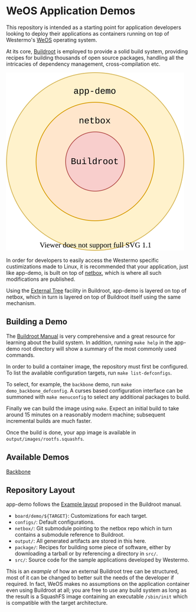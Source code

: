 WeOS Application Demos
======================

This repository is intended as a starting point for application
developers looking to deploy their applications as containers running
on top of Westermo's [WeOS](https://www.westermo.com/solutions/weos)
operating system.

At its core, [Buildroot](https://buildroot.org) is employed to provide
a solid build system, providing recipes for building thousands of open
source packages, handling all the intricacies of dependency
management, cross-compilation etc.

![Buildroot External Trees](doc/externals.svg)

In order for developers to easily access the Westermo specific
custimizations made to Linux, it is recommended that your application,
just like app-demo, is built on top of
[netbox](https://github.com/westermo/netbox), which is where all such
modifications are published.

Using the [External
Tree](https://buildroot.org/downloads/manual/manual.html#outside-br-custom)
facility in Buildroot, app-demo is layered on top of netbox, which in
turn is layered on top of Buildroot itself using the same mechanism.


Building a Demo
---------------

The [Buildroot
Manual](https://buildroot.org/downloads/manual/manual.html) is very
comprehensive and a great resource for learning about the build
system. In addition, running `make help` in the app-demo root
directory will show a summary of the most commonly used commands.

In order to build a container image, the repository must first be
configured. To list the available configuration targets, run `make
list-defconfigs`.

To select, for example, the `backbone` demo, run `make
demo_backbone_defconfig`. A curses based configuration interface can
be summoned with `make menuconfig` to select any additional packages
to build.

Finally we can build the image using `make`. Expect an initial build
to take around 15 minutes on a reasonably modern machine; subsequent
incremental builds are much faster.

Once the build is done, your app image is available in
`output/images/rootfs.squashfs`.


Available Demos
---------------

[Backbone](src/backbone/README.md)


Repository Layout
-----------------

app-demo follows the [Example
layout](https://buildroot.org/downloads/manual/manual.html#_example_layout)
proposed in the Buildroot manual.

- `board/demo/${TARGET}`: Customizations for each target.
- `configs/`: Default configurations.
- `netbox/`: Git submodule pointing to the netbox repo which in turn
  contains a submodule reference to Buildroot.
- `output/`: All generated artifacts are stored in this here.
- `package/`: Recipes for building some piece of software, either by
  downloading a tarball or by referencing a directory in `src/`.
- `src/`: Source code for the sample applications developed by
  Westermo.

This is an _example_ of how an external Buildroot tree can be
structured, most of it can be changed to better suit the needs of the
developer if required. In fact, WeOS makes no assumptions on the
application container even using Buildroot at all; you are free to use
any build system as long as the result is a SquashFS image containing
an executable `/sbin/init` which is compatible with the target
architecture.
